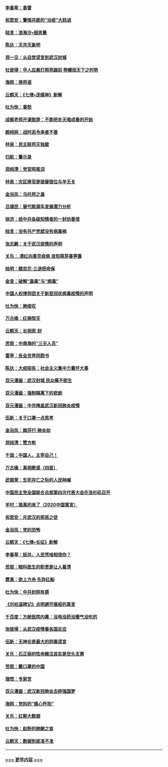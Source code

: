 #### [李春草：春雷](../pages/nsc993/n11876287.md?t=02181302) 
#### [祝君安：警惕共匪的“治疫”大跃进](../pages/nsc993/n11876084.md?t=02181302) 
#### [陆言：浪淘沙•细思量](../pages/nsc993/n11876071.md?t=02181302) 
#### [陈达：灭共天象明](../pages/nsc993/n11876063.md?t=02181302) 
#### [郑一见：从自焚谎言到武汉封城](../pages/nsc993/n11875621.md?t=02181302) 
#### [杜彼得：华人应悬灯照亮跟前 卷幔观天下之时势](../pages/nsc993/n11874822.md?t=02181302) 
#### [海网：换将谣](../pages/nsc993/n11873712.md?t=02181302) 
#### [云鹤天：《七律▪送瘟神》新解](../pages/nsc993/n11873598.md?t=02181302) 
#### [吐为快：春愁](../pages/nsc993/n11872801.md?t=02181302) 
#### [成都老师开课致辞：不能把冬天唱成春的开始](../pages/nsc993/n11872653.md?t=02181302) 
#### [颜纯钩：战时态令来者不善](../pages/nsc993/n11872011.md?t=02181302) 
#### [林泉：民主联邦灭独裁](../pages/nsc993/n11870998.md?t=02181302) 
#### [归航：警示录](../pages/nsc993/n11870963.md?t=02181302) 
#### [郑纯清：党官鸣冤词](../pages/nsc993/n11870938.md?t=02181302) 
#### [林泉：灾区换官是狼替狼位与羊无关](../pages/nsc993/n11870896.md?t=02181302) 
#### [金浴凤：乌托邦之蛊](../pages/nsc993/n11870879.md?t=02181302) 
#### [吕锡民：替代能源车发展潜力分析](../pages/nsc993/n11870656.md?t=02181302) 
#### [徐济：给中共各级知情者的一封劝善信](../pages/nsc993/n11868561.md?t=02181302) 
#### [陆言：没有共产党就没有病毒祸](../pages/nsc993/n11868232.md?t=02181302) 
#### [张志鹏：关于武汉疫情的声明](../pages/nsc993/n11867182.md?t=02181302) 
#### [关乐： 漂红向善克疫病 良知萌芽春笋蓬](../pages/nsc993/n11865710.md?t=02181302) 
#### [陆明：蝶恋花‧三退把命保](../pages/nsc993/n11865673.md?t=02181302) 
#### [金言：破解“蛊毒”与“病毒”](../pages/nsc993/n11864103.md?t=02181302) 
#### [中国人权律师团关于新型冠状病毒疫情的声明](../pages/nsc993/n11864249.md?t=02181302) 
#### [吐为快：肺疫叹](../pages/nsc993/n11864027.md?t=02181302) 
#### [万古缘：红祸惊天](../pages/nsc993/n11864079.md?t=02181302) 
#### [云鹤天：长相思‧封](../pages/nsc993/n11864006.md?t=02181302) 
#### [苦胆：中南海的“三无人员”](../pages/nsc993/n11862997.md?t=02181302) 
#### [雷亭：告全世界同胞书](../pages/nsc993/n11862572.md?t=02181302) 
#### [陈达：大疫昭告：社会主义集中力量坏大事](../pages/nsc993/n11859419.md?t=02181302) 
#### [双元漫画：武汉封城 民众痛不欲生](../pages/nsc993/n11859287.md?t=02181302) 
#### [双元漫画：强制隔离下的悲剧](../pages/nsc993/n11859244.md?t=02181302) 
#### [双元漫画：中共掩盖武汉新冠肺炎疫情](../pages/nsc993/n11858249.md?t=02181302) 
#### [伍新：关于口罩一点思考](../pages/nsc993/n11859195.md?t=02181302) 
#### [金浴凤：踏莎行‧肺炎劫](../pages/nsc993/n11858227.md?t=02181302) 
#### [郑纯清：赞方彬](../pages/nsc993/n11856803.md?t=02181302) 
#### [千瑞；中国人，主宰自己！](../pages/nsc993/n11856793.md?t=02181302) 
#### [万古缘：真相歌谣（四首）](../pages/nsc993/n11856263.md?t=02181302) 
#### [武振荣：生死存亡之际的人民呐喊](../pages/nsc993/n11856256.md?t=02181302) 
#### [中国民主党全国联合总部第四次代表大会在洛杉矶召开](../pages/nsc993/n11856344.md?t=02181302) 
#### [羊村：狼真的来了（2020中国寓言）](../pages/nsc993/n11856229.md?t=02181302) 
#### [祝君安：斥武汉的邪恶之徒](../pages/nsc993/n11855861.md?t=02181302) 
#### [金浴凤：党的恐怖](../pages/nsc993/n11855849.md?t=02181302) 
#### [云鹤天：《七律▪长征》新解](../pages/nsc993/n11855479.md?t=02181302) 
#### [李春草：妖共，人民凭啥相信你？](../pages/nsc993/n11855196.md?t=02181302) 
#### [苦胆：眼科医生的职责是让人看清](../pages/nsc993/n11853840.md?t=02181302) 
#### [慧真：欲上方舟 先弃红船](../pages/nsc993/n11853483.md?t=02181302) 
#### [吐为快：中共封网有感](../pages/nsc993/n11852575.md?t=02181302) 
#### [《刘伯温碑记》点明避开瘟疫的真言](../pages/nsc993/n11852128.md?t=02181302) 
#### [千百度：方舱医院内幕：没电没药没暖气没吃的](../pages/nsc993/n11850211.md?t=02181302) 
#### [张彼得：从武汉疫情看各国反应](../pages/nsc993/n11850102.md?t=02181302) 
#### [伍新：无神论是最大的阴毒谎言](../pages/nsc993/n11846129.md?t=02181302) 
#### [关乐：石正丽的性命赌注其实是空头支票](../pages/nsc993/n11846109.md?t=02181302) 
#### [苦胆：戴口罩的中国](../pages/nsc993/n11845576.md?t=02181302) 
#### [理悟：专家苦](../pages/nsc993/n11845564.md?t=02181302) 
#### [双元漫画：武汉新冠肺炎击碎强国梦](../pages/nsc993/n11843320.md?t=02181302) 
#### [海网：党妈的“瘟心怀抱”](../pages/nsc993/n11840740.md?t=02181302) 
#### [关乐：红朝大数据](../pages/nsc993/n11840675.md?t=02181302) 
#### [吐为快：赵粉的肺腑之哀](../pages/nsc993/n11840618.md?t=02181302) 
#### [云鹤天：数据到底准不准](../pages/nsc993/n11840325.md?t=02181302) 

----
#### [ >>> 更早内容 <<< ](../indexes/nsc993-earlier.md)
